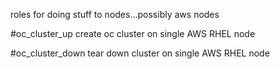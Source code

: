 roles for doing stuff to nodes...possibly aws nodes

#oc_cluster_up
create oc cluster on single AWS RHEL node

#oc_cluster_down
tear down cluster on single AWS RHEL node

